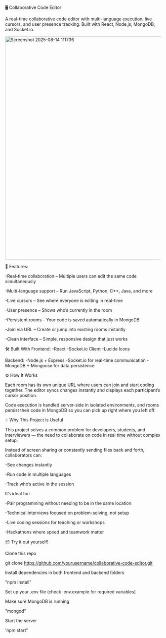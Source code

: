 🖥 Collaborative Code Editor

A real-time collaborative code editor with multi-language execution, live cursors, and user presence tracking.
Built with React, Node.js, MongoDB, and Socket.io.

<img width="1902" height="720" alt="Screenshot 2025-08-14 111736" src="https://github.com/user-attachments/assets/3227f732-83a0-4a80-bbf0-4e2560327e43" />





🚀 Features:

-Real-time collaboration – Multiple users can edit the same code simultaneously

-Multi-language support – Run JavaScript, Python, C++, Java, and more

-Live cursors – See where everyone is editing in real-time

-User presence – Shows who’s currently in the room

-Persistent rooms – Your code is saved automatically in MongoDB

-Join via URL – Create or jump into existing rooms instantly

-Clean interface – Simple, responsive design that just works

🛠 Built With 
Frontend:
-React
-Socket.io Client
-Lucide Icons

Backend:
-Node.js + Express
-Socket.io for real-time communication
-MongoDB + Mongoose for data persistence

⚙ How It Works

Each room has its own unique URL where users can join and start coding together.
The editor syncs changes instantly and displays each participant’s cursor position.

Code execution is handled server-side in isolated environments, and rooms persist their code in MongoDB so you can pick up right where you left off.

💡 Why This Project is Useful

This project solves a common problem for developers, students, and interviewers — the need to collaborate on code in real time without complex setup.

Instead of screen sharing or constantly sending files back and forth, collaborators can:

-See changes instantly

-Run code in multiple languages

-Track who’s active in the session

It’s ideal for:

-Pair programming without needing to be in the same location

-Technical interviews focused on problem-solving, not setup

-Live coding sessions for teaching or workshops

-Hackathons where speed and teamwork matter

📦 Try it out yourself!

Clone this repo

git clone https://github.com/yourusername/collaborative-code-editor.git


Install dependencies in both frontend and backend folders

"npm install"


Set up your .env file (check .env.example for required variables)

Make sure MongoDB is running

"mongod"


Start the server

'npm start"
